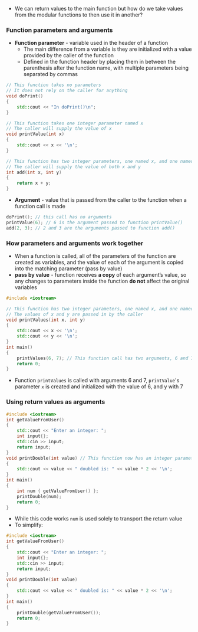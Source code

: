 - We can return values to the main function but how do we take values from the modular functions to then use it in another?
### Function parameters and arguments 
- **Function parameter** - variable used in the header of a function 
	- The main difference from a variable is they are initialized with a value provided by the caller of the function
	- Defined in the function header by placing them in between the parenthesis after the function name, with multiple parameters being separated by commas
```cpp
// This function takes no parameters
// It does not rely on the caller for anything
void doPrint()
{
    std::cout << "In doPrint()\n";
}

// This function takes one integer parameter named x
// The caller will supply the value of x
void printValue(int x)
{
    std::cout << x << '\n';
}

// This function has two integer parameters, one named x, and one named y
// The caller will supply the value of both x and y
int add(int x, int y)
{
    return x + y;
}
```

- **Argument** - value that is passed from the caller to the function when a function call is made 
```cpp
doPrint(); // this call has no arguments
printValue(6); // 6 is the argument passed to function printValue()
add(2, 3); // 2 and 3 are the arguments passed to function add()
```

### How parameters and arguments work together 
- When a function is called, all of the parameters of the function are created as variables, and the value of each of the argument is copied into the matching parameter (pass by value)
- **pass by value** - function receives **a copy** of each argument’s value, so any changes to parameters inside the function **do not** affect the original variables
```cpp
#include <iostream>

// This function has two integer parameters, one named x, and one named y
// The values of x and y are passed in by the caller
void printValues(int x, int y)
{
    std::cout << x << '\n';
    std::cout << y << '\n';
}
int main()
{
    printValues(6, 7); // This function call has two arguments, 6 and 7
    return 0;
}
```

- Function `printValues` is called with arguments 6 and 7, `printValue`'s parameter `x` is created and initialized with the value of 6, and y with 7
### Using return values as arguments
```cpp
#include <iostream>
int getValueFromUser()
{
 	std::cout << "Enter an integer: ";
	int input{};
	std::cin >> input;
	return input;
}
void printDouble(int value) // This function now has an integer parameter
{
	std::cout << value << " doubled is: " << value * 2 << '\n';
}
int main()
{
	int num { getValueFromUser() };
	printDouble(num);
	return 0;
}
```

- While this code works `num` is used solely to transport the return value
- To simplify:
```cpp
#include <iostream>
int getValueFromUser()
{
 	std::cout << "Enter an integer: ";
	int input{};
	std::cin >> input;
	return input;
}
void printDouble(int value)
{
	std::cout << value << " doubled is: " << value * 2 << '\n';
}
int main()
{
	printDouble(getValueFromUser());
	return 0;
}
```


